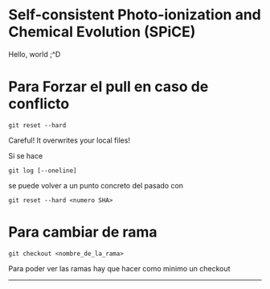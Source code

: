 # Self-consistent Photo-ionization and Chemical Evolution (SPiCE)

Hello, world ;^D

# Para Forzar el pull en caso de conflicto

`git reset --hard`

Careful! It overwrites your local files!

Si se hace

`git log [--oneline]`

se puede volver a un punto concreto del pasado con

`git reset --hard <numero SHA>`

# Para cambiar de rama 

`git checkout <nombre_de_la_rama>`

Para poder ver las ramas hay que hacer como minimo un checkout

---

